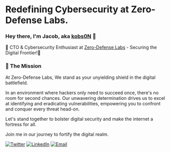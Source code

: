 # Redefining Cybersecurity at Zero-Defense Labs.

### Hey there, I'm Jacob, aka [kobs0N](https://kobson.ninja) 👋

🥷 CTO & Cybersecurity Enthusiast at [Zero-Defense Labs](https://zero-defense.com) - Securing the Digital Frontier!🥷

### 🚀 The Mission
At Zero-Defense Labs, We stand as your unyielding shield in the digital battlefield.

In an environment where hackers only need to succeed once, there's no room for second chances. 
Our unwavering determination drives us to excel at identifying and eradicating vulnerabilities, empowering you to confront and conquer every threat head-on.

Let's stand together to bolster digital security and make the internet a fortress for all.

Join me in our journey to fortify the digital realm.

[![Twitter](https://img.shields.io/badge/twitter-%231DA1F2.svg?&style=for-the-badge&logo=twitter&logoColor=white&height=25)](https://twitter.com/ZeroDefenseLabs) 
[![LinkedIn](https://img.shields.io/badge/linkedin-%230077B5.svg?&style=for-the-badge&logo=linkedin&logoColor=white&height=25)](https://www.linkedin.com/company/zero-defense/)
[![Email](https://img.shields.io/badge/email-%23D14836.svg?&style=for-the-badge&logo=gmail&logoColor=white&height=25)](mailto:contact@zero-defense.com)

